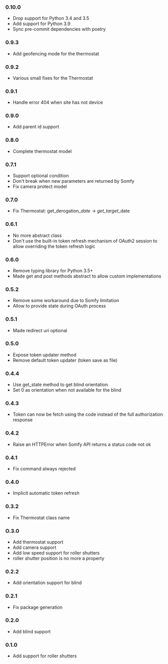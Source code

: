 ### 0.10.0
* Drop support for Python 3.4 and 3.5
* Add support for Python 3.9
* Sync pre-commit dependencies with poetry
### 0.9.3
* Add geofencing mode for the thermostat
### 0.9.2
* Various small fixes for the Thermostat
### 0.9.1
* Handle error 404 when site has not device
### 0.9.0
* Add parent id support
### 0.8.0
* Complete thermostat model
### 0.7.1
* Support optional condition
* Don't break when new parameters are returned by Somfy
* Fix camera protect model
### 0.7.0
* Fix Thermostat: get_derogation_*_date -> get_target_*_date
### 0.6.1
* No more abstract class
* Don't use the built-in token refresh mechanism of OAuth2 session to allow overriding the token refresh logic
### 0.6.0
* Remove typing library for Python 3.5+
* Made get and post methods abstract to allow custom implementations
### 0.5.2
* Remove some workaround due to Somfy limitation
* Allow to provide state during OAuth process
### 0.5.1
*  Made redirect uri optional
### 0.5.0
* Expose token updater method
* Remove default token updater (token save as file)
### 0.4.4
* Use get_state method to get blind orientation
* Set 0 as orientation when not available for the blind
### 0.4.3
* Token can now be fetch using the code instead of the full authorization response
### 0.4.2
* Raise an HTTPError when Somfy API returns a status code not ok
### 0.4.1
* Fix command always rejected
### 0.4.0
* Implicit automatic token refresh
### 0.3.2
* Fix Thermostat class name
### O.3.0
* Add thermostat support
* Add camera support
* Add low speed support for roller shutters
* roller shutter position is no more a property
### 0.2.2
* Add orientation support for blind
### 0.2.1
* Fix package generation
### 0.2.0
* Add blind support
### 0.1.0
* Add support for roller shutters
